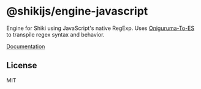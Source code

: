 # @shikijs/engine-javascript

Engine for Shiki using JavaScript's native RegExp. Uses [Oniguruma-To-ES](https://github.com/slevithan/oniguruma-to-es) to transpile regex syntax and behavior.

[Documentation](https://shiki.style/guide/regex-engines)

## License

MIT
